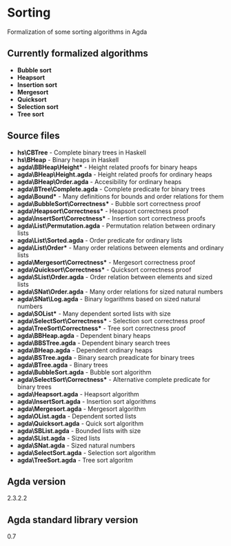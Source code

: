 # Sorting

Formalization of some sorting algorithms in Agda

## Currently formalized algorithms ##
- **Bubble sort**
- **Heapsort**
- **Insertion sort**
- **Mergesort**
- **Quicksort**
- **Selection sort**
- **Tree sort**

## Source files ##
- **hs\CBTree** - Complete binary trees in Haskell
- **hs\BHeap** - Binary heaps in Haskell
- **agda\BBHeap\Height\*** - Height related proofs for binary heaps
- **agda\BHeap\Height.agda** - Height related proofs for ordinary heaps
- **agda\BHeap\Order.agda** - Accesibility for ordinary heaps
- **agda\BTree\Complete.agda** - Complete predicate for binary trees 
- **agda\Bound\*** - Many definitions for bounds and order relations for them
- **agda\BubbleSort\Correctness\*** - Bubble sort correctness proof
- **agda\Heapsort\Correctness\*** - Heapsort correctness proof
- **agda\InsertSort\Correctness\*** - Insertion sort correctness proofs
- **agda\List\Permutation.agda** - Permutation relation between ordinary lists
- **agda\List\Sorted.agda** - Order predicate for ordinary lists
- **agda\List\Order\*** - Many order relations between elements and ordinary lists
- **agda\Mergesort\Correctness\*** - Mergesort correctness proof
- **agda\Quicksort\Correctness\*** - Quicksort correctness proof
- **agda\SList\Order.agda** - Order relation between elements and sized lists
- **agda\SNat\Order.agda** - Many order relations for sized natural numbers
- **agda\SNat\Log.agda** - Binary logarithms based on sized natural numbers
- **agda\SOList\*** - Many dependent sorted lists with size
- **agda\SelectSort\Correctness\*** - Selection sort correctness proof
- **agda\TreeSort\Correctness\*** - Tree sort correctness proof
- **agda\BBHeap.agda** - Dependent binary heaps
- **agda\BBSTree.agda** - Dependent binary search trees
- **agda\BHeap.agda** - Dependent ordinary heaps
- **agda\BSTree.agda** - Binary search preadicate for binary trees
- **agda\BTree.agda** - Binary trees
- **agda\BubbleSort.agda** - Bubble sort algorithm
- **agda\SelectSort\Correctness\*** - Alternative complete predicate for binary trees
- **agda\Heapsort.agda** - Heapsort algorithm
- **agda\InsertSort.agda** - Insertion sort algorithms
- **agda\Mergesort.agda** - Mergesort algorithm
- **agda\OList.agda** - Dependent sorted lists
- **agda\Quicksort.agda** - Quick sort algorithm
- **agda\SBList.agda** - Bounded lists with size
- **agda\SList.agda** - Sized lists
- **agda\SNat.agda** - Sized natural numbers
- **agda\SelectSort.agda** - Selection sort algorithm
- **agda\TreeSort.agda** - Tree sort algoritm

## Agda version ##
2.3.2.2

## Agda standard library version ##
0.7
